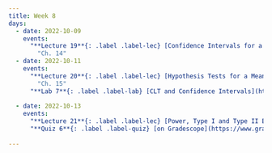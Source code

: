 ```yaml
---
title: Week 8
days:
  - date: 2022-10-09
    events:
      "**Lecture 19**{: .label .label-lec} [Confidence Intervals for a Mean with Known Standard Deviation](https://ph142-ucb.github.io/fa23/src/lec/Lec19_Intro-to-inference.pdf) [(Recording)](https://kaltura.berkeley.edu/channel/PH142%2BFall%2B2023/324651512/subscribe)":
        "Ch. 14"
  - date: 2022-10-11
    events:
      "**Lecture 20**{: .label .label-lec} [Hypothesis Tests for a Mean with Known Standard Deviation](https://ph142-ucb.github.io/fa23/src/lec/Lec20_Hypothesis-testing.pdf) [(Recording)](https://kaltura.berkeley.edu/channel/PH142%2BFall%2B2023/324651512/subscribe)": 
        "Ch. 15"
      "**Lab 7**{: .label .label-lab} [CLT and Confidence Intervals](https://publichealth.datahub.berkeley.edu/hub/user-redirect/git-pull?repo=https%3A%2F%2Fgithub.com%2Fph142-ucb%2Fph142-fa23&urlpath=rstudio%2F&branch=main) (Due Oct 13th)":
      
  - date: 2022-10-13
    events:
      "**Lecture 21**{: .label .label-lec} [Power, Type I and Type II Error, Sample Size](https://ph142-ucb.github.io/fa23/src/lec/Lec21_Inference-in-practice.pdf) [(Recording)](https://kaltura.berkeley.edu/channel/PH142%2BFall%2B2023/324651512/subscribe)":
      "**Quiz 6**{: .label .label-quiz} [on Gradescope](https://www.gradescope.com/courses/575069) (Open 24hr, Due Oct. 13th, 11:59 PM PST)":
      
---
```

